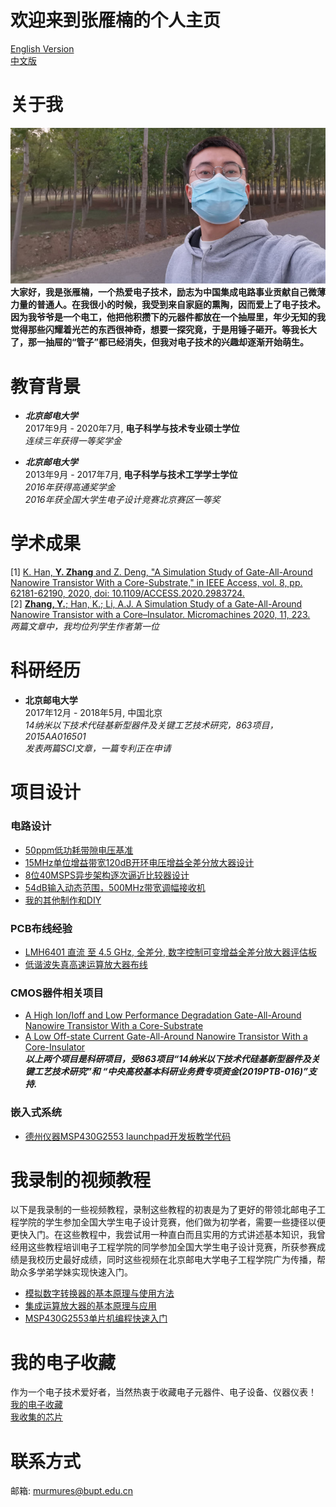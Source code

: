 # 欢迎来到张雁楠的个人主页
[English Version](https://yannanzhang512.github.io/YannanZhang/)    
[中文版](https://yannanzhang512.github.io/YannanZhang/pages/index_cn.html)    

# 关于我
![banner](img/banner.jpg)   
**大家好，我是张雁楠，一个热爱电子技术，励志为中国集成电路事业贡献自己微薄力量的普通人。在我很小的时候，我受到来自家庭的熏陶，因而爱上了电子技术。因为我爷爷是一个电工，他把他积攒下的元器件都放在一个抽屉里，年少无知的我觉得那些闪耀着光芒的东西很神奇，想要一探究竟，于是用锤子砸开。等我长大了，那一抽屉的“管子”都已经消失，但我对电子技术的兴趣却逐渐开始萌生。** 

# 教育背景
+ ***北京邮电大学***   
2017年9月 - 2020年7月, **电子科学与技术专业硕士学位**   
*连续三年获得一等奖学金*   

+ ***北京邮电大学***  
2013年9月 - 2017年7月, **电子科学与技术工学学士学位**   
*2016年获得高通奖学金*   
*2016年获全国大学生电子设计竞赛北京赛区一等奖*   

# 学术成果
[1] [K. Han, **Y. Zhang** and Z. Deng, "A Simulation Study of Gate-All-Around Nanowire Transistor With a Core-Substrate," in IEEE Access, vol. 8, pp. 62181-62190, 2020, doi: 10.1109/ACCESS.2020.2983724.](https://ieeexplore.ieee.org/document/9049338)   
[2] [**Zhang, Y.**; Han, K.; Li, A.J. A Simulation Study of a Gate-All-Around Nanowire Transistor with a Core–Insulator. Micromachines 2020, 11, 223.](https://www.mdpi.com/2072-666X/11/2/223?type=check_update)   
*两篇文章中，我均位列学生作者第一位*

# 科研经历
+ **北京邮电大学**     
2017年12月 - 2018年5月, 中国北京  
*14纳米以下技术代硅基新型器件及关键工艺技术研究，863项目，2015AA016501*   
*发表两篇SCI文章，一篇专利正在申请*


# 项目设计
### 电路设计
+ [50ppm低功耗带隙电压基准](pages/bandgap_cn.md)
+ [15MHz单位增益带宽120dB开环电压增益全差分放大器设计](pages/fda_cn.md)
+ [8位40MSPS异步架构逐次逼近比较器设计](pages/asyncSAR_cn.md)
+ [54dB输入动态范围，500MHz带宽调幅接收机](pages/am_cn.md)
+ [我的其他制作和DIY](pages/partofwork_cn.md)  

### PCB布线经验
+ [LMH6401 直流 至 4.5 GHz, 全差分, 数字控制可变增益全差分放大器评估板](pages/lmh6401_cn.md)
+ [低谐波失真高速运算放大器布线](pages/LowDistortionAmpPCB_cn.md)

### CMOS器件相关项目
+ [A High Ion/Ioff and Low Performance Degradation Gate-All-Around Nanowire Transistor With a Core-Substrate](pages/csgaa_cn.md)   
+ [A Low Off-state Current Gate-All-Around Nanowire Transistor With a Core-Insulator](pages/cigaa_cn.md)   
***以上两个项目是科研项目，受863项目“14纳米以下技术代硅基新型器件及关键工艺技术研究”和 “中央高校基本科研业务费专项资金(2019PTB-016)”支持.***   

### 嵌入式系统
+ [德州仪器MSP430G2553 launchpad开发板教学代码](https://github.com/YannanZhang512/MSP430G2553_TutorialCode)

# 我录制的视频教程
以下是我录制的一些视频教程，录制这些教程的初衷是为了更好的带领北邮电子工程学院的学生参加全国大学生电子设计竞赛，他们做为初学者，需要一些捷径以便更快入门。在这些教程中，我尝试用一种直白而且实用的方式讲述基本知识，我曾经用这些教程培训电子工程学院的同学参加全国大学生电子设计竞赛，所获参赛成绩是我校历史最好成绩，同时这些视频在北京邮电大学电子工程学院广为传播，帮助众多学弟学妹实现快速入门。

+ [模拟数字转换器的基本原理与使用方法](https://www.youtube.com/playlist?list=PLGBDFkRTcisEuyedRHiHl547lP2yFqDW9)   
+ [集成运算放大器的基本原理与应用](https://www.youtube.com/playlist?list=PLGBDFkRTcisHKM1OWy6qZNCFKBaAgddp3)   
+ [MSP430G2553单片机编程快速入门](https://www.youtube.com/playlist?list=PLGBDFkRTcisHyLQ5KSV0SdlaFIZCimGQY)   

# 我的电子收藏    
作为一个电子技术爱好者，当然热衷于收藏电子元器件、电子设备、仪器仪表！   
[我的电子收藏](pages/collections_cn.md)   
[我收集的芯片](pages/chipcollections_cn.md)    

# 联系方式
邮箱: murmures@bupt.edu.cn

